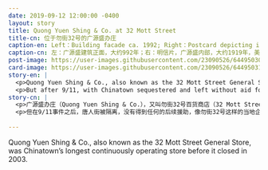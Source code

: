 ```yaml
---
date: 2019-09-12 12:00:00 -0400
layout: story
title: Quong Yuen Shing & Co. at 32 Mott Street
title-cn: 位于勿街32号的广源盛办庄
caption-en: Left：Building facade ca. 1992; Right：Postcard depicting interior ca. 1919, Museum of Chinese in America (MOCA) Collection
caption-cn: 左：广源盛建筑正面，大约992年；右：明信片，广源盛内部，大约1919年，美国华人博物馆<br>（MOCA）馆藏
post-image: https://user-images.githubusercontent.com/23090526/64495030-97633500-d262-11e9-899f-e319d4f8780f.jpg
card-image: https://user-images.githubusercontent.com/23090526/64495031-97fbcb80-d262-11e9-8ccd-912fd8275336.jpg
story-en: |
  <p>Quong Yuen Shing & Co., also known as the 32 Mott Street General Store, was Chinatown’s longest continuously operating store before it closed in 2003. Founded in 1891 by Lee Lok, the last owner’s grandfather, the store originally sold typical goods like herbs, groceries, and silks while also functioning as a crucial social hub, post office, and banking center for the Chinese bachelor society. While the store’s functions shifted across generations, including selling souvenirs and handling utility bills for elderly and undocumented residents, its interior remained unchanged for over one hundred years – MOCA co-founder Jack Tchen told the New York Times that \"the interior is one of the most important surviving historical sites as far as I am concerned in the whole city from the 19th century.\"</p>
  <p>But after 9/11, with Chinatown sequestered and left without aid following the event, local businesses like 32 Mott Street began to fail. Paul J.Q. Lee, the last owner, was one of the plaintiffs in a lawsuit to reopen Park Row. But after he lost more than half his old revenue and fell behind on rent following 9/11, city marshals evicted Mr. Lee in 2003; MOCA salvaged the store’s sign from the trash. As of 2004, Mr. Lee still was still living next door to 32 Mott but painfully refused to enter its new incarnation when it reopened under new ownership selling tourist trinkets – while the skeleton of the original store’s cabinetry and shelves remains, the rest of its history has been stripped away.</p>
story-cn: |
  <p>广源盛办庄（Quong Yuen Shing & Co.），又叫勿街32号百货商店（32 Mott Street General Store），在2003年关闭以前，是唐人街营业时间最久的商店。由Lee Lok于1891年创建，他是最后一位店主的祖父，这家店最初主要销售草药、杂货和丝绸等典型商品，同时也是中国单身汉社区的重要的社交中心、邮局和银行中心。尽管随着世代的交替，商店的职能也在不断变化，包括售卖纪念品以及为老年人和没有身份的居民处理水电费帐单等，但是它的内部一百多年来一直未曾改变。MOCA的联合创始人陈国维（Jack Tchen）告诉《纽约时报》说“就我所关注的19世纪以来的整个城市而言，广源盛的内部是最重要的幸存历史遗迹之一。”</p>
  <p>但在9/11事件之后，唐人街被隔离，没有得到任何的后续援助，像勿街32号这样的当地企业开始倒闭。最后一位店主Paul J.Q. Lee，是要求重新开放Park Row的诉讼案的原告之一。但在9/11事件后，他失去了一半以上的原有收入，房租也没能按时支付，于是城市警察在2003年把他驱逐了；MOCA从垃圾堆里捡回了商店的招牌。截至2004年，李先生仍然还住在勿街32号隔壁，但却痛苦地拒绝进入新的店主重新开张后专卖旅游小饰品的店中——尽管原始商店的橱柜和货架等架构依然保留着，但其历史的其它部分已被一扫而光。</p>
  
---
```

Quong Yuen Shing & Co., also known as the 32 Mott Street General Store, was Chinatown’s longest continuously operating store before it closed in 2003.
